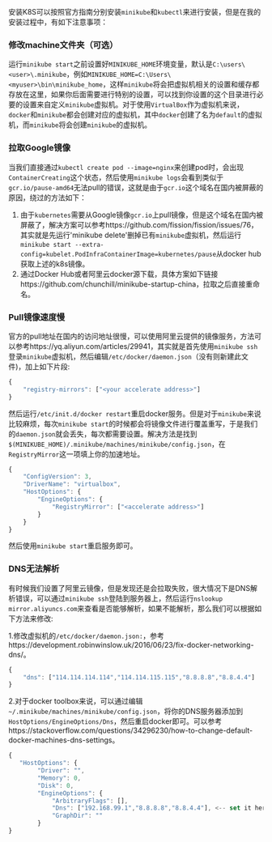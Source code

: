 安装K8S可以按照官方指南分别安装`minikube`和`kubectl`来进行安装，但是在我的安装过程中，有如下注意事项：

### 修改machine文件夹（可选）

运行`minikube start`之前设置好`MINIKUBE_HOME`环境变量，默认是`C:\users\<user>\.minikube`，例如`MINIKUBE_HOME=C:\Users\<myuser>\bin\minikube_home`，这样`minikube`将会把虚拟机相关的设置和缓存都存放在这里，如果你后面需要进行特别的设置，可以找到你设置的这个目录进行必要的设置来自定义`minikube`虚拟机。对于使用`VirtualBox`作为虚拟机来说，`docker`和`minikube`都会创建对应的虚拟机，其中`docker`创建了名为`default`的虚拟机，而`minikube`将会创建`minikube`的虚拟机。



### 拉取Google镜像

当我们直接通过`kubectl create pod --image=nginx`来创建pod时，会出现`ContainerCreating`这个状态，然后使用`minikube logs`会看到类似于`gcr.io/pause-amd64`无法pull的错误，这就是由于`gcr.io`这个域名在国内被屏蔽的原因，绕过的方法如下：

1. 由于`kubernetes`需要从Google镜像`gcr.io`上pull镜像，但是这个域名在国内被屏蔽了，解决方案可以参考https://github.com/fission/fission/issues/76，其实就是先运行'minikube delete'删掉已有`minikube`虚拟机，然后运行`minikube start --extra-config=kubelet.PodInfraContainerImage=kubernetes/pause`从docker hub获取上述的k8s镜像。
2. 通过Docker Hub或者阿里云docker源下载，具体方案如下链接https://github.com/chunchill/minikube-startup-china，拉取之后直接重命名。

### Pull镜像速度慢

官方的pull地址在国内的访问地址很慢，可以使用阿里云提供的镜像服务，方法可以参考https://yq.aliyun.com/articles/29941，其实就是首先使用`minikube ssh`登录`minikube`虚拟机，然后编辑`/etc/docker/daemon.json`（没有则新建此文件)，加上如下片段:

```js
{
    "registry-mirrors": ["<your accelerate address>"]
}
```

然后运行`/etc/init.d/docker restart`重启docker服务。但是对于`minikube`来说比较麻烦，每次`minikube start`的时候都会将镜像文件进行覆盖重写，于是我们的`daemon.json`就会丢失，每次都需要设置。解决方法是找到`$(MINIKUBE_HOME)/.minikube/machines/minikube/config.json`，在`RegistryMirror`这一项填上你的加速地址。

```js
{
    "ConfigVersion": 3,
    "DriverName": "virtualbox",
    "HostOptions": {
        "EngineOptions": {
            "RegistryMirror": ["<accelerate address>"]
        }
    }
}
```

然后使用`minikube start`重启服务即可。

### DNS无法解析

有时候我们设置了阿里云镜像，但是发现还是会拉取失败，很大情况下是DNS解析错误，可以通过`minikube ssh`登陆到服务器上，然后运行`nslookup mirror.aliyuncs.com`来查看是否能够解析，如果不能解析，那么我们可以根据如下方法来修改:

1.修改虚拟机的`/etc/docker/daemon.json:`，参考https://development.robinwinslow.uk/2016/06/23/fix-docker-networking-dns/。

```js
{
    "dns": ["114.114.114.114","114.114.115.115","8.8.8.8","8.8.4.4"]
}
```



2.对于docker toolbox来说，可以通过编辑`~/.minikube/machines/minikube/config.json`，将你的DNS服务器添加到`HostOptions/EngineOptions/Dns`，然后重启docker即可。可以参考https://stackoverflow.com/questions/34296230/how-to-change-default-docker-machines-dns-settings。

```js 
{  
   "HostOptions": {
        "Driver": "",
        "Memory": 0,
        "Disk": 0,
        "EngineOptions": {
            "ArbitraryFlags": [],
            "Dns": ["192.168.99.1","8.8.8.8","8.8.4.4"], <-- set it here
            "GraphDir": ""
        }
}
```

